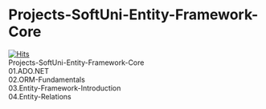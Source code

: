 # Projects-SoftUni-Entity-Framework-Core
[![Hits](https://hits.seeyoufarm.com/api/count/incr/badge.svg?url=https%3A%2F%2Fgithub.com%2Fvebili%2FProjects-SoftUni-Entity-Framework-Core&count_bg=%2379C83D&title_bg=%23555555&icon=github.svg&icon_color=%23E7E7E7&title=Visitor+hits&edge_flat=false)](https://hits.seeyoufarm.com)<br/>
Projects-SoftUni-Entity-Framework-Core<br>
01.ADO.NET<br>
02.ORM-Fundamentals<br>
03.Entity-Framework-Introduction<br>
04.Entity-Relations<br>
<br>
<br>
<br>
<br>
